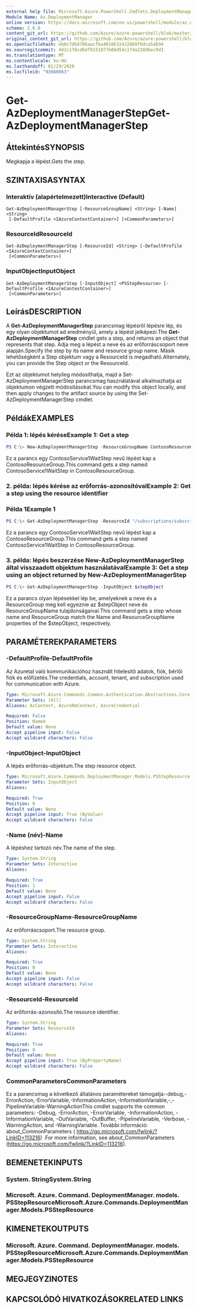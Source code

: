 ```yaml
---
external help file: Microsoft.Azure.PowerShell.Cmdlets.DeploymentManager.dll-Help.xml
Module Name: Az.DeploymentManager
online version: https://docs.microsoft.com/en-us/powershell/module/az.deploymentmanager/get-azdeploymentmanagerstep
schema: 2.0.0
content_git_url: https://github.com/Azure/azure-powershell/blob/master/src/DeploymentManager/DeploymentManager/help/Get-AzDeploymentManagerStep.md
original_content_git_url: https://github.com/Azure/azure-powershell/blob/master/src/DeploymentManager/DeploymentManager/help/Get-AzDeploymentManagerStep.md
ms.openlocfilehash: eb0c7db4706aacfba4010632422869f0dca54694
ms.sourcegitcommit: 4d2c178cd6df9151877b08d54c1f4a228dbec9d1
ms.translationtype: MT
ms.contentlocale: hu-HU
ms.lasthandoff: 01/29/2020
ms.locfileid: "93666663"
---
```

# <span data-ttu-id="e7d83-101">Get-AzDeploymentManagerStep</span><span class="sxs-lookup"><span data-stu-id="e7d83-101">Get-AzDeploymentManagerStep</span></span>

## <span data-ttu-id="e7d83-102">Áttekintés</span><span class="sxs-lookup"><span data-stu-id="e7d83-102">SYNOPSIS</span></span>
<span data-ttu-id="e7d83-103">Megkapja a lépést.</span><span class="sxs-lookup"><span data-stu-id="e7d83-103">Gets the step.</span></span>

## <span data-ttu-id="e7d83-104">SZINTAXISA</span><span class="sxs-lookup"><span data-stu-id="e7d83-104">SYNTAX</span></span>

### <span data-ttu-id="e7d83-105">Interaktív (alapértelmezett)</span><span class="sxs-lookup"><span data-stu-id="e7d83-105">Interactive (Default)</span></span>
```
Get-AzDeploymentManagerStep [-ResourceGroupName] <String> [-Name] <String>
 [-DefaultProfile <IAzureContextContainer>] [<CommonParameters>]
```

### <span data-ttu-id="e7d83-106">ResourceId</span><span class="sxs-lookup"><span data-stu-id="e7d83-106">ResourceId</span></span>
```
Get-AzDeploymentManagerStep [-ResourceId] <String> [-DefaultProfile <IAzureContextContainer>]
 [<CommonParameters>]
```

### <span data-ttu-id="e7d83-107">InputObject</span><span class="sxs-lookup"><span data-stu-id="e7d83-107">InputObject</span></span>
```
Get-AzDeploymentManagerStep [-InputObject] <PSStepResource> [-DefaultProfile <IAzureContextContainer>]
 [<CommonParameters>]
```

## <span data-ttu-id="e7d83-108">Leírás</span><span class="sxs-lookup"><span data-stu-id="e7d83-108">DESCRIPTION</span></span>
<span data-ttu-id="e7d83-109">A **Get-AzDeploymentManagerStep** parancsmag lépésről lépésre lép, és egy olyan objektumot ad eredményül, amely a lépést jelképezi.</span><span class="sxs-lookup"><span data-stu-id="e7d83-109">The **Get-AzDeploymentManagerStep** cmdlet gets a step, and returns an object that represents that step.</span></span>
<span data-ttu-id="e7d83-110">Adja meg a lépést a neve és az erőforráscsoport neve alapján.</span><span class="sxs-lookup"><span data-stu-id="e7d83-110">Specify the step by its name and resource group name.</span></span> <span data-ttu-id="e7d83-111">Másik lehetőségként a Step objektum vagy a ResourceId is megadható.</span><span class="sxs-lookup"><span data-stu-id="e7d83-111">Alternately, you can provide the Step object or the ResourceId.</span></span>

<span data-ttu-id="e7d83-112">Ezt az objektumot helyileg módosíthatja, majd a Set-AzDeploymentManagerStep parancsmag használatával alkalmazhatja az objektumon végzett módosításokat.</span><span class="sxs-lookup"><span data-stu-id="e7d83-112">You can modify this object locally, and then apply changes to the artifact source by using the Set-AzDeploymentManagerStep cmdlet.</span></span>

## <span data-ttu-id="e7d83-113">Példák</span><span class="sxs-lookup"><span data-stu-id="e7d83-113">EXAMPLES</span></span>

### <span data-ttu-id="e7d83-114">Példa 1: lépés kérése</span><span class="sxs-lookup"><span data-stu-id="e7d83-114">Example 1: Get a step</span></span>
```powershell
PS C:\> New-AzDeploymentManagerStep -ResourceGroupName ContosoResourceGroup -Name ContosoService1WaitStep
```

<span data-ttu-id="e7d83-115">Ez a parancs egy ContosoService1WaitStep nevű lépést kap a ContosoResourceGroup.</span><span class="sxs-lookup"><span data-stu-id="e7d83-115">This command gets a step named ContosoService1WaitStep in ContosoResourceGroup.</span></span>

### <span data-ttu-id="e7d83-116">2. példa: lépés kérése az erőforrás-azonosítóval</span><span class="sxs-lookup"><span data-stu-id="e7d83-116">Example 2: Get a step using the resource identifier</span></span>
### <span data-ttu-id="e7d83-117">Példa 1</span><span class="sxs-lookup"><span data-stu-id="e7d83-117">Example 1</span></span>
```powershell
PS C:\> Get-AzDeploymentManagerStep -ResourceId "/subscriptions/subscriptionId/resourcegroups/ContosoResourceGroup/providers/Microsoft.DeploymentManager/steps/ContosoService1WaitStep"
```

<span data-ttu-id="e7d83-118">Ez a parancs egy ContosoService1WaitStep nevű lépést kap a ContosoResourceGroup.</span><span class="sxs-lookup"><span data-stu-id="e7d83-118">This command gets a step named ContosoService1WaitStep in ContosoResourceGroup.</span></span>

### <span data-ttu-id="e7d83-119">3. példa: lépés beszerzése New-AzDeploymentManagerStep által visszaadott objektum használatával</span><span class="sxs-lookup"><span data-stu-id="e7d83-119">Example 3: Get a step using an object returned by New-AzDeploymentManagerStep</span></span>
```powershell
PS C:\> Get-AzDeploymentManagerStep -InputObject $stepObject
```

 <span data-ttu-id="e7d83-120">Ez a parancs olyan lépésekkel lép be, amelyeknek a neve és a ResourceGroup meg kell egyeznie az $stepObject neve és ResourceGroupName tulajdonságaival.</span><span class="sxs-lookup"><span data-stu-id="e7d83-120">This command gets a step whose name and ResourceGroup match the Name and ResourceGroupName properties of the $stepObject, respectively.</span></span>

## <span data-ttu-id="e7d83-121">PARAMÉTEREK</span><span class="sxs-lookup"><span data-stu-id="e7d83-121">PARAMETERS</span></span>

### <span data-ttu-id="e7d83-122">-DefaultProfile</span><span class="sxs-lookup"><span data-stu-id="e7d83-122">-DefaultProfile</span></span>
<span data-ttu-id="e7d83-123">Az Azuretal való kommunikációhoz használt hitelesítő adatok, fiók, bérlői fiók és előfizetés.</span><span class="sxs-lookup"><span data-stu-id="e7d83-123">The credentials, account, tenant, and subscription used for communication with Azure.</span></span>

```yaml
Type: Microsoft.Azure.Commands.Common.Authentication.Abstractions.Core.IAzureContextContainer
Parameter Sets: (All)
Aliases: AzContext, AzureRmContext, AzureCredential

Required: False
Position: Named
Default value: None
Accept pipeline input: False
Accept wildcard characters: False
```

### <span data-ttu-id="e7d83-124">-InputObject</span><span class="sxs-lookup"><span data-stu-id="e7d83-124">-InputObject</span></span>
<span data-ttu-id="e7d83-125">A lépés erőforrás-objektum.</span><span class="sxs-lookup"><span data-stu-id="e7d83-125">The step resource object.</span></span>

```yaml
Type: Microsoft.Azure.Commands.DeploymentManager.Models.PSStepResource
Parameter Sets: InputObject
Aliases:

Required: True
Position: 0
Default value: None
Accept pipeline input: True (ByValue)
Accept wildcard characters: False
```

### <span data-ttu-id="e7d83-126">-Name (név)</span><span class="sxs-lookup"><span data-stu-id="e7d83-126">-Name</span></span>
<span data-ttu-id="e7d83-127">A lépéshez tartozó név.</span><span class="sxs-lookup"><span data-stu-id="e7d83-127">The name of the step.</span></span>

```yaml
Type: System.String
Parameter Sets: Interactive
Aliases:

Required: True
Position: 1
Default value: None
Accept pipeline input: False
Accept wildcard characters: False
```

### <span data-ttu-id="e7d83-128">-ResourceGroupName</span><span class="sxs-lookup"><span data-stu-id="e7d83-128">-ResourceGroupName</span></span>
<span data-ttu-id="e7d83-129">Az erőforráscsoport.</span><span class="sxs-lookup"><span data-stu-id="e7d83-129">The resource group.</span></span>

```yaml
Type: System.String
Parameter Sets: Interactive
Aliases:

Required: True
Position: 0
Default value: None
Accept pipeline input: False
Accept wildcard characters: False
```

### <span data-ttu-id="e7d83-130">-ResourceId</span><span class="sxs-lookup"><span data-stu-id="e7d83-130">-ResourceId</span></span>
<span data-ttu-id="e7d83-131">Az erőforrás-azonosító.</span><span class="sxs-lookup"><span data-stu-id="e7d83-131">The resource identifier.</span></span>

```yaml
Type: System.String
Parameter Sets: ResourceId
Aliases:

Required: True
Position: 0
Default value: None
Accept pipeline input: True (ByPropertyName)
Accept wildcard characters: False
```

### <span data-ttu-id="e7d83-132">CommonParameters</span><span class="sxs-lookup"><span data-stu-id="e7d83-132">CommonParameters</span></span>
<span data-ttu-id="e7d83-133">Ez a parancsmag a következő általános paramétereket támogatja:-debug,-ErrorAction,-ErrorVariable,-InformationAction,-InformationVariable,-,-PipelineVariable-WarningAction</span><span class="sxs-lookup"><span data-stu-id="e7d83-133">This cmdlet supports the common parameters: -Debug, -ErrorAction, -ErrorVariable, -InformationAction, -InformationVariable, -OutVariable, -OutBuffer, -PipelineVariable, -Verbose, -WarningAction, and -WarningVariable.</span></span> <span data-ttu-id="e7d83-134">További információ: about_CommonParameters ( https://go.microsoft.com/fwlink/?LinkID=113216) .</span><span class="sxs-lookup"><span data-stu-id="e7d83-134">For more information, see about_CommonParameters (https://go.microsoft.com/fwlink/?LinkID=113216).</span></span>

## <span data-ttu-id="e7d83-135">BEMENETEK</span><span class="sxs-lookup"><span data-stu-id="e7d83-135">INPUTS</span></span>

### <span data-ttu-id="e7d83-136">System. String</span><span class="sxs-lookup"><span data-stu-id="e7d83-136">System.String</span></span>

### <span data-ttu-id="e7d83-137">Microsoft. Azure. Command. DeploymentManager. models. PSStepResource</span><span class="sxs-lookup"><span data-stu-id="e7d83-137">Microsoft.Azure.Commands.DeploymentManager.Models.PSStepResource</span></span>

## <span data-ttu-id="e7d83-138">KIMENETEK</span><span class="sxs-lookup"><span data-stu-id="e7d83-138">OUTPUTS</span></span>

### <span data-ttu-id="e7d83-139">Microsoft. Azure. Command. DeploymentManager. models. PSStepResource</span><span class="sxs-lookup"><span data-stu-id="e7d83-139">Microsoft.Azure.Commands.DeploymentManager.Models.PSStepResource</span></span>

## <span data-ttu-id="e7d83-140">MEGJEGYZI</span><span class="sxs-lookup"><span data-stu-id="e7d83-140">NOTES</span></span>

## <span data-ttu-id="e7d83-141">KAPCSOLÓDÓ HIVATKOZÁSOK</span><span class="sxs-lookup"><span data-stu-id="e7d83-141">RELATED LINKS</span></span>
